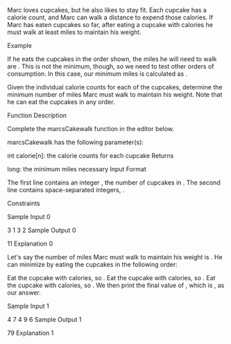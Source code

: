 Marc loves cupcakes, but he also likes to stay fit. Each cupcake has a calorie count, and Marc can walk a distance to expend those calories. If Marc has eaten  cupcakes so far, after eating a cupcake with  calories he must walk at least  miles to maintain his weight.

Example

If he eats the cupcakes in the order shown, the miles he will need to walk are . This is not the minimum, though, so we need to test other orders of consumption. In this case, our minimum miles is calculated as .

Given the individual calorie counts for each of the cupcakes, determine the minimum number of miles Marc must walk to maintain his weight. Note that he can eat the cupcakes in any order.

Function Description

Complete the marcsCakewalk function in the editor below.

marcsCakewalk has the following parameter(s):

int calorie[n]: the calorie counts for each cupcake
Returns

long: the minimum miles necessary
Input Format

The first line contains an integer , the number of cupcakes in .
The second line contains  space-separated integers, .

Constraints

Sample Input 0

3
1 3 2
Sample Output 0

11
Explanation 0

Let's say the number of miles Marc must walk to maintain his weight is . He can minimize  by eating the  cupcakes in the following order:

Eat the cupcake with  calories, so .
Eat the cupcake with  calories, so .
Eat the cupcake with  calories, so .
We then print the final value of , which is , as our answer.

Sample Input 1

4
7 4 9 6
Sample Output 1

79
Explanation 1


